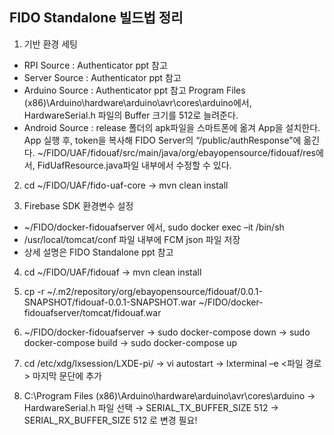 ## FIDO Standalone 빌드법 정리

1. 기반 환경 세팅
- RPI Source : Authenticator ppt 참고
- Server Source : Authenticator ppt 참고
- Arduino Source : Authenticator ppt 참고
  Program Files (x86)\Arduino\hardware\arduino\avr\cores\arduino에서,
  HardwareSerial.h 파일의 Buffer 크기를 512로 늘려준다.
- Android Source : release 폴더의 apk파일을 스마트폰에 옮겨 App을 설치한다.
  App 실행 후, token을 복사해 FIDO Server의 “/public/authResponse”에 옮긴다.
  ~/FIDO/UAF/fidouaf/src/main/java/org/ebayopensource/fidouaf/res에서,
  FidUafResource.java파일 내부에서 수정할 수 있다.

2. cd ~/FIDO/UAF/fido-uaf-core → mvn clean install

3. Firebase SDK 환경변수 설정
- ~/FIDO/docker-fidouafserver 에서, sudo docker exec –it <container ID> /bin/sh
- /usr/local/tomcat/conf 파일 내부에 FCM json 파일 저장
- 상세 설명은 FIDO Standalone ppt 참고

4. cd ~/FIDO/UAF/fidouaf → mvn clean install

5. cp -r ~/.m2/repository/org/ebayopensource/fidouaf/0.0.1-SNAPSHOT/fidouaf-0.0.1-SNAPSHOT.war ~/FIDO/docker-fidouafserver/tomcat/fidouaf.war

6. ~/FIDO/docker-fidouafserver
 → sudo docker-compose down
 → sudo docker-compose build
 → sudo docker-compose up

7. cd /etc/xdg/lxsession/LXDE-pi/
 → vi autostart
 → lxterminal –e <파일 경로> 마지막 문단에 추가

8. C:\Program Files (x86)\Arduino\hardware\arduino\avr\cores\arduino
 → HardwareSerial.h 파일 선택
 → SERIAL_TX_BUFFER_SIZE 512
 → SERIAL_RX_BUFFER_SIZE 512 로 변경 필요!